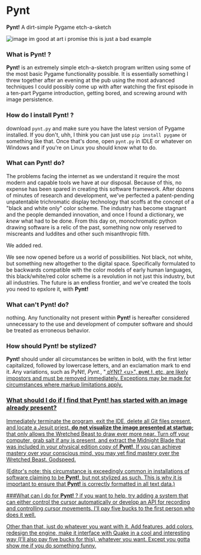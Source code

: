 # **Pynt**
**Pynt!** A dirt-simple Pygame etch-a-sketch

![image](https://github.com/CassCodesThings/Pynt/assets/65094741/4459a504-2118-4c50-8283-0d5e0421cdbb)
im good at art i promise this is just a bad example


### What is **Pynt!** ?
**Pynt!** is an extremely simple etch-a-sketch program written using some of the most basic Pygame functionality possible. It is essentially something I threw together after an evening at the pub using the most advanced techniques I could possibly come up with after watching the first episode in a ten-part Pygame introduction, getting bored, and screwing around with image persistence.

### How do I install **Pynt!** ?
download ``pynt.py`` and make sure you have the latest version of Pygame installed. If you don't, uhh, I think you can just use ``pip install pygame`` or something like that. Once that's done, open ``pynt.py`` in IDLE or whatever on Windows and if you're on Linux you should know what to do.

### What can **Pynt!** do?
The problems facing the internet as we understand it require the most modern and capable tools we have at our disposal. Because of this, no expense has been spared in creating this software framework. After dozens of minutes of research and development, we've perfected a patent-pending unpatentable trichromatic display technology that scoffs at the concept of a "black and white only" color scheme. The industry has become stagnant and the people demanded innovation, and once I found a dictionary, we *knew* what had to be done. From this day on, monochromatic python drawing software is a relic of the past, something now only reserved to miscreants and luddites and other such misanthropic filth.

We added red.

We see now opened before us a world of possibilities. Not black, not white, but something new altogether to the digital space. Specifically formulated to be backwards compatible with the color models of early human languages, this black/white/red color scheme is a revolution in not just this industry, but all industries. The future is an endless frontier, and we've created the tools you need to epxlore it, with **Pynt!**

### What can't **Pynt!** do?
nothing. Any functionality not present within **Pynt!** is hereafter considered unnecessary to the use and development of computer software and should be treated as erroneous behavior.

### How should **Pynt!** be stylized?
**Pynt!** should under all circumstances be written in bold, with the first letter capitalized, followed by lowercase letters, and an exclamation mark to end it. Any variations, such as PyNt!, *Pynt.*, "<u> pYNt? \<u>", ~~p~~y~~n~~t ~~!~~, etc, are likely impostors and must be removed immediately. Exceptions may be made for circumstances where markup limitations apply.

### What should I do if I find that **Pynt!** has started with an image already present?
Immediately terminate the program, exit the IDE, delete all Git files present, and locate a Jesuit priest. **do not visualize the image presented at startup;** that only allows the Wretched Beast to draw ever more near. Turn off your computer, grab salt if any is present, and extract the Midnight Blade that was included in your physical edition copy of **Pynt!**. If you can achieve mastery over your conscious mind, you may yet find mastery over the Wretched Beast. Godspeed.

(Editor's note: this circumstance is exceedingly common in installations of software claiming to be **Pynt!**, but not stylized as such. This is why it is important to ensure that **Pynt!** is correctly formatted in all text data.)

###What can I do for **Pynt!** ?
if you want to help, try adding a system that can either control the cursor automatically or develop an API for recording and controlling cursor movements. I'll pay five bucks to the first person who does it well.

Other than that, just do whatever you want with it. Add features, add colors, redesign the engine, make it interface with Quake in a cool and interesting way (I'll also pay five bucks for this), whatever you want. Except you gotta show me if you do something funny.